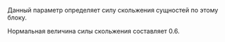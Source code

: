 Данный параметр определяет силу скольжения сущностей по этому блоку.

Нормальная величина силы скольжения составляет 0.6.